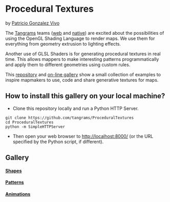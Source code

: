 # Procedural Textures
by [Patricio Gonzalez Vivo](https://github.com/patriciogonzalezvivo)

The [Tangrams](https://github.com/tangrams) teams ([web](https://github.com/tangrams/tangram) and [native](https://github.com/tangrams/tangram-es)) are excited about the possibilities of using the OpenGL Shading Language to render maps. We use them for everything from geometry extrusion to lighting effects. 

Another use of GLSL Shaders is for generating procedural textures in real time. This allows mappers to make interesting patterns programmatically and apply them to different geometries using custom rules.

This [repository](http://github.com/tangrams/ProceduralTextures) and [on-line gallery](http://tangrams.github.io/ProceduralTextures/) show a small collection of examples to inspire mapmakers to use, code and share generative textures for maps.

## How to install this gallery on your local machine?

* Clone this repository locally and run a Python HTTP Server.

```
git clone https://github.com/tangrams/ProceduralTextures
cd ProceduralTextures
python -m SimpleHTTPServer
```

* Then open your web browser to [http://localhost:8000/](http://localhost:8000) (or the URL specified by the Python script, if different).

## Gallery

#### [Shapes](http://tangrams.github.io/ProceduralTextures/)

<canvas onclick="viewShader('shapes/box.frag');" src="shapes/box.frag"></canvas>
<canvas onclick="viewShader('shapes/circle.frag');" src="shapes/circle.frag"></canvas>
<canvas onclick="viewShader('shapes/cross.frag');"  src="shapes/cross.frag"></canvas>

#### [Patterns](http://tangrams.github.io/ProceduralTextures/)

<canvas onclick="viewShader('patterns/grid.frag');" src="patterns/grid.frag"></canvas>
<canvas onclick="viewShader('patterns/bricks.frag');" src="patterns/bricks.frag"></canvas>
<canvas onclick="viewShader('patterns/sidegrid.frag');" src="patterns/sidegrid.frag"></canvas>
<canvas onclick="viewShader('patterns/checks.frag');" src="patterns/checks.frag"></canvas>
<canvas onclick="viewShader('patterns/diamond.frag');" src="patterns/diamond.frag"></canvas>
<canvas onclick="viewShader('patterns/nuts.frag');" src="patterns/nuts.frag"></canvas>


#### [Animations](http://tangrams.github.io/ProceduralTextures/)

<canvas onclick="viewShader('animations/beatingdots.frag');" src="animations/beatingdots.frag"></canvas>
<canvas onclick="viewShader('animations/movingdots.frag');" src="animations/movingdots.frag"></canvas>
<canvas onclick="viewShader('animations/polardots.frag');" src="animations/polardots.frag"></canvas>
<canvas onclick="viewShader('animations/rotatingdots.frag');" src="animations/rotatingdots.frag"></canvas>
<canvas onclick="viewShader('animations/marchingboxes.frag');" src="animations/marchingboxes.frag"></canvas>
